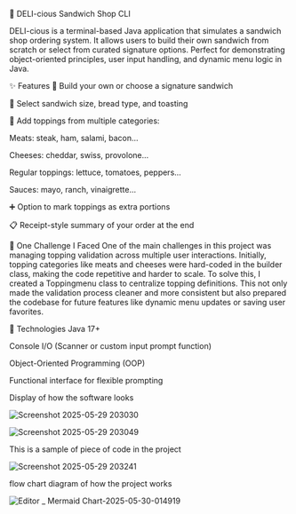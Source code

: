 🥪 DELI-cious Sandwich Shop CLI



DELI-cious is a terminal-based Java application that simulates a sandwich shop ordering system. It allows users to build their own sandwich from scratch or select from curated signature options. Perfect for demonstrating object-oriented principles, user input handling, and dynamic menu logic in Java.

✨ Features
🥪 Build your own or choose a signature sandwich

📏 Select sandwich size, bread type, and toasting

🍖 Add toppings from multiple categories:

Meats: steak, ham, salami, bacon...

Cheeses: cheddar, swiss, provolone...

Regular toppings: lettuce, tomatoes, peppers...

Sauces: mayo, ranch, vinaigrette...

➕ Option to mark toppings as extra portions

📋 Receipt-style summary of your order at the end

🧠 One Challenge I Faced
One of the main challenges in this project was managing topping validation across multiple user interactions. Initially, topping categories like meats and cheeses were hard-coded in the builder class, making the code repetitive and harder to scale. To solve this, I created a Toppingmenu class to centralize topping definitions. This not only made the validation process cleaner and more consistent but also prepared the codebase for future features like dynamic menu updates or saving user favorites.

🔧 Technologies
Java 17+

Console I/O (Scanner or custom input prompt function)

Object-Oriented Programming (OOP)

Functional interface for flexible prompting


Display of how the software looks

![Screenshot 2025-05-29 203030](https://github.com/user-attachments/assets/5797ac0c-4431-454e-b0a6-787b9cc686aa)


![Screenshot 2025-05-29 203049](https://github.com/user-attachments/assets/74c525e4-022a-42ea-87c3-6bfc3f7fcbbd)

This is a sample of piece of code in the project

![Screenshot 2025-05-29 203241](https://github.com/user-attachments/assets/aeadf8be-6c69-438d-ab26-a30536d420fb)


flow chart diagram of how the project works

 ![Editor _ Mermaid Chart-2025-05-30-014919](https://github.com/user-attachments/assets/1e27dd23-46d8-4ccb-9580-40c3d57b7a86)




